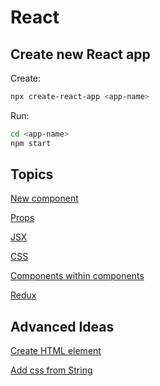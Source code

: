 # React

## Create new React app

Create:
```bash
npx create-react-app <app-name>
```

Run:
```bash
cd <app-name>
npm start
```
## Topics
[New component](new-component.md)

[Props](props.md)

[JSX](jsx.md)

[CSS](css.md)

[Components within components](nested-components.md)

[Redux](redux.md)


## Advanced Ideas
[Create HTML element](create-html-element.md)

[Add css from String](dynamic-css.md)
